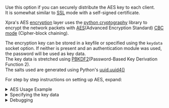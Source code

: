 Use this option if you can securely distribute the AES key to each client.\
It is somewhat similar to [SSL](./SSL.md) mode with a self-signed certificate.

Xpra's AES [encryption](./Encryption.md) layer uses the [python cryptography](https://pypi.python.org/pypi/cryptography) library to encrypt the network packets with [AES](http://en.wikipedia.org/wiki/Advanced_Encryption_Standard)(Advanced Encryption Standard) [CBC mode](http://en.wikipedia.org/wiki/Block_cipher_mode_of_operation#Cipher-block_chaining_.28CBC.29) (Cipher-block 
chaining).

The encryption key can be stored in a keyfile or specified using the `keydata` socket option. If neither is present and an authentication module was used, the password will be used as key data.\
The key data is stretched using [PBKDF2](http://en.wikipedia.org/wiki/PBKDF2)(Password-Based Key Derivation Function 2).\
The salts used are generated using Python's [uuid.uuid4()](http://docs.python.org/2/library/uuid.html#uuid.uuid4)


For step by step instructions on setting up AES, expand:
<details>
  <summary>AES Usage Example</summary>

generate a key:
```
uuidgen > ./key.txt
```
start a server:
```
xpra start --start=xterm \
     --bind-tcp=0.0.0.0:10000,encryption=AES,keyfile=key.txt
```
* client:
```
xpra attach "tcp://localhost:10000/?encryption=AES&keyfile=./key.txt"
```

## Modes
Starting with version 4.3, the client can specify the exact AES encryption mode to use: `encryption=AES-GCM`.
  
## Older syntax
Prior to version 4.1, the encryption is configured globally, for all TCP sockets, using the following syntax:
```
xpra start --start=xterm \
     --bind-tcp=0.0.0.0:10000 \
     --tcp-encryption=AES --tcp-encryption-keyfile=key.txt
```
```
xpra attach tcp://$HOST:10000 --tcp-encryption=AES --tcp-encryption-keyfile=./key.txt
```
</details>

<details>
  <summary>Specifying the key data</summary>

## keydata
With newer versions, instead of using the `keyfile` option, it is also possible to inline the `keydata` value in the bind and attach strings:
* `keydata=0x...` for hexadecimal encoded keys
* `keydata=base64:...` for base64 encoded keys
* `keydata=...` for plain text keys

One major disadvantage is that the key data may be leaked in the process list.\
However, it may be easier in some cases to generate commands that do not require extra files to run.
</details>

<details>
  <summary>Debugging</summary>

To verify that your client connection is using AES, look for `cipher=AES`:
```
xpra info | grep cipher=
```

To enable debugging, use the `-d crypto` [debug logging](../Usage/Logging.md) option.
</details>
